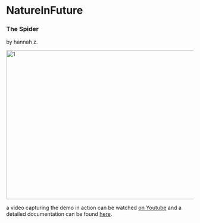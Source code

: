 # NatureInFuture


### The Spider
by hannah z.

<img width="875" alt="1" src="https://user-images.githubusercontent.com/83347817/162109072-b0a5e182-c9e4-4afb-ac77-9d338a592992.png" width="200" height="400"/>

a video capturing the demo in action can be watched [on Youtube](https://youtu.be/iIokxq5maFs) and a detailed documentation can be found [here](https://hannahz.vercel.app/copycat-embedded-system).
